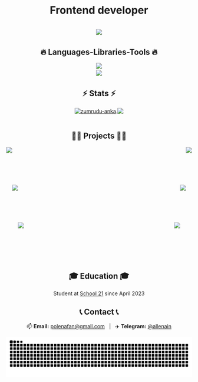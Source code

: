 <h1 align="center" >Frontend developer</h1> 

<h2 align="center">
  <a >
    <img src="https://readme-typing-svg.herokuapp.com/?lines=Hi+There!;+I+am+Polina!;&center=true&size=30">
  </a>
</h2>
<h2 align="center">🔥 Languages-Libraries-Tools 🔥</h2>
<p align="center">
  <a href="https://skillicons.dev">
    <img src="https://skillicons.dev/icons?i=git,sass,redux,javascript,css,html,react,mui" /><br>
    <img src="https://skillicons.dev/icons?i=express,github,nodejs,postgresql,figma,webstorm" />
  </a>
</p>

<h2 align="center">⚡ Stats ⚡</h2>
  <div align=center>
    <a href="https://github.com/denvercoder1/github-readme-streak-stats" title="Go to Source">
      <img align="center" height=150  src="https://github-readme-streak-stats.herokuapp.com/?user=popolino&theme=react&border=61dafb&hide_border=true" alt="zumrudu-anka" />
    </a>
<a href="https://github.com/anuraghazra/github-readme-stats">
      <img height=150" align="center" src="https://github-readme-stats.vercel.app/api/top-langs/?username=popolino&hide=c%23,powershell,Mathematica,Ruby,Objective-C,Objective-C%2b%2b,Cuda&title_color=61dafb&text_color=ffffff&icon_color=61dafb&bg_color=20232a&langs_count=8&layout=compact&border_color=61dafb&hide_border=true" />
    </a>
  </div>
<br>
<h2 align="center">👨‍💻 Projects 👨‍💻</h2>
<div width="100%" align="center">
  <a align="right" href="https://github.com/popolino/sea_battle" title="Sea Battle"><img align="left" height="115" src="https://github-readme-stats.vercel.app/api/pin/?username=popolino&repo=Sea_battle&theme=react&border_color=61dafb&border_radius=10&cache_seconds=600"></a>
  <a align="left" href="https://github.com/popolino/vox-network" title="Vox-Network"><img align="right" height="115" src="https://github-readme-stats.vercel.app/api/pin/?username=popolino&repo=vox-typescript&theme=react&border_color=61dafb&border_radius=10&cache_seconds=600"></a>
</div>
<br/><br/><br/><br/><br/><br/>
<div width="100%" align="center">
  <a align="left" href="https://github.com/popolino/сoindeer" title="Coindeer"><img align="left" height="115" src="https://github-readme-stats.vercel.app/api/pin/?username=popolino&repo=coindeer&theme=react&border_color=61dafb&border_radius=10&cache_seconds=600"></a>
  <a align="right" href="https://github.com/popolino/wayfinder" title="Wayfinder"><img align="right" height="115" src="https://github-readme-stats.vercel.app/api/pin/?username=popolino&repo=wayfinder&theme=react&border_color=61dafb&border_radius=10&cache_seconds=600"></a>
</div>
<br/><br/><br/><br/><br/><br/>
<div width="100%" align="center">
  <a align="left" href="https://github.com/popolino/JS-Snake" title="Coindeer"><img align="left" height="115" src="https://github-readme-stats.vercel.app/api/pin/?username=popolino&repo=JS-Snake&theme=react&border_color=61dafb&border_radius=10&cache_seconds=600"></a>
  <a align="right" href="https://github.com/popolino/todo-app" title="Todo App"><img align="right" height="115" src="https://github-readme-stats.vercel.app/api/pin/?username=popolino&repo=todo-app&theme=react&border_color=61dafb&border_radius=10&cache_seconds=600"></a>

</div>
<br><br><br><br><br><br>


<h2 align="center">🎓 Education 🎓</h2>
<p align="center">Student at <a href="https://21-school.ru/"> School 21</a> since April 2023</p>
<h2 align="center">📞 Contact 📞</h2>




<div align="center">
  📫 <strong>Email:</strong> <a href="mailto:polenafan@gmail.com">polenafan@gmail.com</a> &nbsp;&nbsp;|&nbsp;&nbsp; ✈️ <strong>Telegram:</strong> <a href="https://t.me/allenain" target="_blank">@allenain</a>
</div>




![snake gif](https://github.com/popolino/popolino/blob/output/github-snake.svg)


